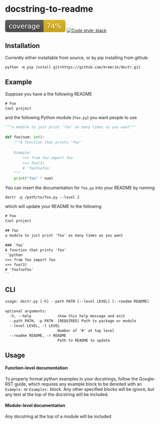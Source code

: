 # docstring-to-readme
![coverage](images/coverage.svg)
[![Code style: black](https://img.shields.io/badge/code%20style-black-000000.svg)](https://github.com/psf/black)

## Installation
Currently either installable from source, or by pip installing from github:
```
python -m pip install git+https://github.com/kremrik/doctr.git
```

## Example
Suppose you have a the following README
```
# Foo
Cool project
```

and the following Python module (`foo.py`) you want people to use
```python
"""a module to just print 'foo' as many times as you want"""

def foo(num: int):
    """A function that prints 'foo'

    Example:
        >>> from foo import foo
        >>> foo(3)
        # 'foofoofoo'
    """
    print("foo" * num)
```

You can insert the documentation for `foo.py` into your README by running
```
doctr -p /path/to/foo.py --level 2
```

which will update your README to the following
```
# Foo
Cool project

## foo
a module to just print 'foo' as many times as you want

### `foo`
A function that prints 'foo'
``python
>>> from foo import foo
>>> foo(3)
# 'foofoofoo'
``
```

## CLI
```
usage: doctr.py [-h] --path PATH [--level LEVEL] [--readme README]

optional arguments:
  -h, --help            show this help message and exit
  --path PATH, -p PATH  [REQUIRED] Path to package or module
  --level LEVEL, -l LEVEL
                        Number of '#' at top level
  --readme README, -r README
                        Path to README to update
```

## Usage

#### Function-level documentation
To properly format python examples in your docstrings, follow the Google-RST guide, which requires
any example block to be denoted with an `Example:` or `Examples:` block.
Any other specified blocks will be ignore, but any text at the top of the docstring will be included.

#### Module-level documentation
Any docstring at the top of a module will be included
